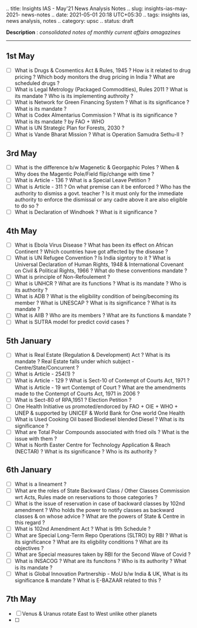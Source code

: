 .. title: Insights IAS - May'21 News Analysis Notes
.. slug: insights-ias-may-2021- news-notes
.. date: 2021-05-01 20:18 UTC+05:30
.. tags: insights ias, news analysis, notes
.. category: upsc
.. status: draft

**Description** : *consolidated notes of monthly current affairs amagazines*

***
<!-- TEASER_END -->

## 1st May
- [ ] What is Drugs & Cosmentics Act & Rules, 1945 ? How is it related to drug pricing ? Which body monitors the drug pricing in India ? What are scheduled drugs ? 
- [ ] What is Legal Metrology (Packaged Commodities), Rules 2011 ? What is its mandate ? Who is its implementing authroity ? 
- [ ] What is Network for Green Financing System ? What is its significance ? What is its mandate ? 
- [ ] What is Codex Almentarius Commission ? What is its significance ? What is its mandate ? by FAO + WHO 
- [ ] What is UN Strategic Plan for Forests, 2030 ? 
- [ ] What is Vande Bharat Mission ? What is Operation Samudra Sethu-II ? 

## 3rd May
- [ ]  What is the difference b/w Magenetic & Georgaphic Poles ? When & Why does the Magentic Pole/Field flip/change with time ? 
- [ ]  What is Article - 136 ? What is a Special Leave Petition ? 
- [ ]  What is Article - 311 ? On what premise can it be enforced ? Who has the authority to dismiss a govt. teacher ? Is it must only for the immediate authority to enforce the dismissal or any cadre above it are also eligible to do so ? 
- [ ]  What is Declaration of Windhoek ? What is it significance ? 

## 4th May
- [ ]  What is Ebola Virus Disease ? What has been its effect on African Continent ? Which countries have got affected by the disease ? 
- [ ]  What is UN Refugee Convention ? Is India signtory to it ? What is Universal Declaration of Human Rights, 1948 & International Covenant on Civil & Political Rights, 1966 ? What do these conventions mandate ? 
- [ ]  What is principle of Non-Refoulement ? 
- [ ] What is UNHCR ? What are its functions ? What is its mandate ? Who is its authority ? 
- [ ] What is ADB ? What is the eligibility condition of being/becoming its member ? What is UNESCAP ? What is its significance ? What is its mandate ? 
- [ ] What is AIIB ? Who are its members ? What are its functions & mandate ? 
- [ ] What is SUTRA model for predict covid cases ? 

## 5th January
- [ ] What is Real Estate (Regulation & Development) Act ? What is its mandate ? Real Estate falls under which subject - Centre/State/Concurrent ? 
- [ ] What is Article - 254(1) ? 
- [ ] What is Article - 129 ? What is Sect-10 of Contempt of Courts Act, 1971 ? What is Article - 19 wrt Contempt of Court ? What are the amendments made to the Contempt of Courts Act, 1971 in 2006 ? 
- [ ] What is Sect-80 of RPA,1951 ? Election Petition ? 
- [ ] One Health Initiative us promoted/endorced by FAO + OIE + WHO + UNEP & supported by UNICEF & World Bank for One world One Health
- [ ] What is Used Cooking Oil based Biodiesel blended Diesel ? What is its significance ? 
- [ ] What are Total Polar Compounds associated with fried oils ? What is the issue with them ? 
- [ ] What is North Easter Centre for Technology Application & Reach (NECTAR) ? What is its significance ? Who is its authority ? 

## 6th January
- [ ] What is a lineament ? 
- [ ] What are the roles of State Backward Class / Other Classes Commission wrt Acts, Rules made on reservations to those categories ? 
- [ ] What is the issue of reservation in case of backward classes by 102nd amendment ? Who holds the power to notify classes as backward classes & on whose advice ? What are the powers of State & Centre in this regard ? 
- [ ] What is 102nd Amendment Act ? What is 9th Schedule ?
- [ ] What are Special Long-Term Repo Operations (SLTRO) by RBI ? What is its significance ? What are its eligbility conditions ? What are its objectives ? 
- [ ] What are Special measures taken by RBI for the Second Wave of Covid ?
- [ ] What is INSACOG ? What are its funcitons ? Who is its authority ? What is its mandate ? 
- [ ] What is Global Innovation Partnership - MoU b/w India & UK, What is its significance & mandate ? What is E-BAZAAR related to this ? 

## 7th May
- [ ] Venus & Uranus rotate East to West unlike other planets 
- [ ] 